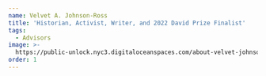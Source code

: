 ```yaml
---
name: Velvet A. Johnson-Ross
title: 'Historian, Activist, Writer, and 2022 David Prize Finalist'
tags:
  - Advisors
image: >-
  https://public-unlock.nyc3.digitaloceanspaces.com/about-velvet-johnson-ross.png
order: 1
---
```



